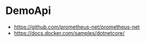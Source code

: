# DemoApi

- https://github.com/prometheus-net/prometheus-net
- https://docs.docker.com/samples/dotnetcore/
